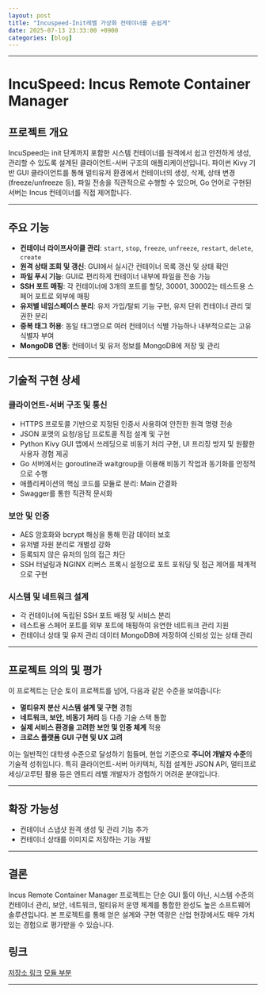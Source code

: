 ```yaml
---
layout: post
title: "Incuspeed-Init레벨 가상화 컨테이너를 손쉽게"
date: 2025-07-13 23:33:00 +0900
categories: [blog]
---
```


---

# IncuSpeed: Incus Remote Container Manager

## 프로젝트 개요

IncuSpeed는 init 단계까지 포함한 시스템 컨테이너를 원격에서 쉽고 안전하게 
생성, 관리할 수 있도록 설계된 클라이언트-서버 구조의 애플리케이션입니다.
파이썬 Kivy 기반 GUI 클라이언트를 통해 멀티유저 환경에서 컨테이너의 생성, 삭제, 상태 변경(freeze/unfreeze 등), 
파일 전송을 직관적으로 수행할 수 있으며, Go 언어로 구현된 서버는 Incus 컨테이너를 직접 제어합니다.

---

## 주요 기능

- **컨테이너 라이프사이클 관리**: `start`, `stop`, `freeze`, `unfreeze`, `restart`, `delete`, `create`
- **원격 상태 조회 및 갱신**: GUI에서 실시간 컨테이너 목록 갱신 및 상태 확인
- **파일 푸시 기능**: GUI로 편리하게 컨테이너 내부에 파일을 전송 가능
- **SSH 포트 매핑**: 각 컨테이너에 3개의 포트를 할당, 30001, 30002는 테스트용 스페어 포트로 외부에 매핑
- **유저별 네임스페이스 분리**: 유저 가입/탈퇴 기능 구현, 유저 단위 컨테이너 관리 및 권한 분리
- **중복 태그 허용**: 동일 태그명으로 여러 컨테이너 식별 가능하나 내부적으로는 고유 식별자 부여
- **MongoDB 연동**: 컨테이너 및 유저 정보를 MongoDB에 저장 및 관리

---

## 기술적 구현 상세

### 클라이언트-서버 구조 및 통신

- HTTPS 프로토콜 기반으로 지정된 인증서 사용하여 안전한 원격 명령 전송
- JSON 포맷의 요청/응답 프로토콜 직접 설계 및 구현
- Python Kivy GUI 앱에서 쓰레딩으로 비동기 처리 구현, UI 프리징 방지 및 원활한 사용자 경험 제공
- Go 서버에서는 goroutine과 waitgroup을 이용해 비동기 작업과 동기화를 안정적으로 수행
- 애플리케이션의 핵심 코드를 모듈로 분리: Main 간결화
- Swagger를 통한 직관적 문서화

### 보안 및 인증

- AES 암호화와 bcrypt 해싱을 통해 민감 데이터 보호
- 유저별 자원 분리로 개별성 강화
- 등록되지 않은 유저의 임의 접근 차단
- SSH 터널링과 NGINX 리버스 프록시 설정으로 포트 포워딩 및 접근 제어를 체계적으로 구현

### 시스템 및 네트워크 설계

- 각 컨테이너에 독립된 SSH 포트 배정 및 서비스 분리
- 테스트용 스페어 포트를 외부 포트에 매핑하여 유연한 네트워크 관리 지원
- 컨테이너 상태 및 유저 관리 데이터 MongoDB에 저장하여 신뢰성 있는 상태 관리

---

## 프로젝트 의의 및 평가

이 프로젝트는 단순 토이 프로젝트를 넘어, 다음과 같은 수준을 보여줍니다:

- **멀티유저 분산 시스템 설계 및 구현** 경험
- **네트워크, 보안, 비동기 처리** 등 다층 기술 스택 통합
- **실제 서비스 환경을 고려한 보안 및 인증 체계** 적용
- **크로스 플랫폼 GUI 구현 및 UX 고려**

이는 일반적인 대학생 수준으로 달성하기 힘들며, 현업 기준으로  **주니어 개발자 수준**의 기술적 성취입니다.
특히 클라이언트-서버 아키텍처, 직접 설계한 JSON API, 멀티프로세싱/고루틴 활용 등은 
엔트리 레벨 개발자가 경험하기 어려운 분야입니다.

---

## 확장 가능성

- 컨테이너 스냅샷 원격 생성 및 관리 기능 추가
- 컨테이너 상태를 이미지로 저장하는 기능 개발

---

## 결론

Incus Remote Container Manager 프로젝트는 단순 GUI 툴이 아닌,
시스템 수준의 컨테이너 관리, 보안, 네트워크, 멀티유저 운영 체계를 통합한 완성도 높은 소프트웨어 솔루션입니다.
본 프로젝트를 통해 얻은 설계와 구현 역량은 산업 현장에서도 매우 가치 있는 경험으로 평가받을 수 있습니다.

## 링크
[저장소 링크](https://github.com/gg582/incuspeed)
[모듈 부분](https://github.com/gg582/linux_virt_unit)

---
